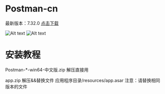 # Postman-cn
最新版本：7.32.0
[点击下载](https://github.com/leihuihua/Postman-cn/releases)


![Alt text](https://raw.githubusercontent.com/hlmd/Postman-cn/master/2.png)
![Alt text](https://raw.githubusercontent.com/hlmd/Postman-cn/master/3.png)


# 安装教程
Postman-*-win64-中文版.zip 解压直接用

app.zip 解压&&替换文件 应用程序目录/resources/app.asar 注意：请替换相同版本的文件
